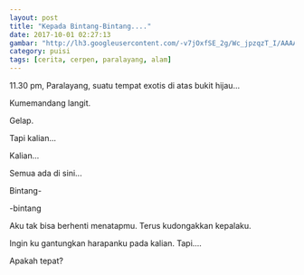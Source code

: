 ```yaml
---
layout: post
title: "Kepada Bintang-Bintang...."
date: 2017-10-01 02:27:13
gambar: "http://lh3.googleusercontent.com/-v7jOxfSE_2g/Wc_jpzqzT_I/AAAAAAAACXA/DhARATDe-2krm5sSQUo9UXBDXw3_9UNMgCLcBGAs/s900/starsedit.jpg"
category: puisi
tags: [cerita, cerpen, paralayang, alam]
---
```


 11.30 pm, Paralayang, suatu tempat exotis di atas bukit hijau...

Kumemandang langit.

Gelap.

Tapi kalian...

Kalian...

Semua ada di sini...

Bintang-

-bintang

Aku tak bisa berhenti menatapmu. Terus kudongakkan kepalaku.

Ingin ku gantungkan harapanku pada kalian. Tapi....

Apakah tepat?
